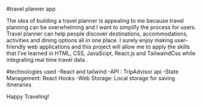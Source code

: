   #travel planner app

  The idea of building a travel planner is appealing to me because travel planning can be overwhelming and I want to simplify the process for users. Travel planner can help people discover destinations, accommodations, activities and dining options all in one place. I surely enjoy making user-friendly web applications and this project will allow me to apply the skills that I’ve learned in HTML, CSS, JavaScipt, React.js and TailwaindCss while integrating real time travel data .

 #technologies used
 -React and tailwind
 -API : TripAdvisor api
 -State Management: React Hooks
 -Web Storage: Local storage for saving itineraries

 Happy Traveling!


 